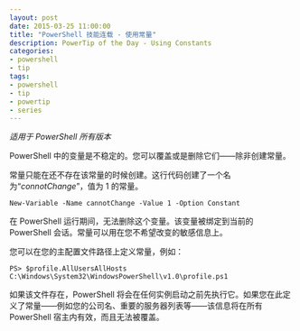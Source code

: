 ```yaml
---
layout: post
date: 2015-03-25 11:00:00
title: "PowerShell 技能连载 - 使用常量"
description: PowerTip of the Day - Using Constants
categories:
- powershell
- tip
tags:
- powershell
- tip
- powertip
- series
---
```

_适用于 PowerShell 所有版本_

PowerShell 中的变量是不稳定的。您可以覆盖或是删除它们——除非创建常量。

常量只能在还不存在该常量的时候创建。这行代码创建了一个名为“_connotChange_”，值为 1 的常量。

    New-Variable -Name cannotChange -Value 1 -Option Constant

在 PowerShell 运行期间，无法删除这个变量。该变量被绑定到当前的 PowerShell 会话。常量可以用在您不希望改变的敏感信息上。

您可以在您的主配置文件路径上定义常量，例如：

    PS> $profile.AllUsersAllHosts
    C:\Windows\System32\WindowsPowerShell\v1.0\profile.ps1                                                 

如果该文件存在，PowerShell 将会在任何实例启动之前先执行它。如果您在此定义了常量——例如您的公司名、重要的服务器列表等——该信息将在所有 PowerShell 宿主内有效，而且无法被覆盖。

<!--本文国际来源：[Using Constants](http://community.idera.com/powershell/powertips/b/tips/posts/using-constants)-->
